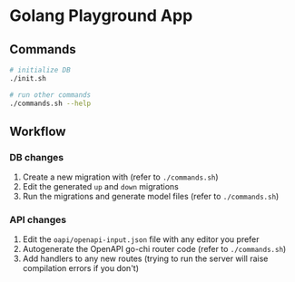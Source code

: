 # Golang Playground App

## Commands

```bash
# initialize DB
./init.sh

# run other commands
./commands.sh --help
```

## Workflow

### DB changes

1. Create a new migration with (refer to `./commands.sh`)
2. Edit the generated `up` and `down` migrations
3. Run the migrations and generate model files (refer to `./commands.sh`)

### API changes

1. Edit the `oapi/openapi-input.json` file with any editor you prefer
2. Autogenerate the OpenAPI go-chi router code (refer to `./commands.sh`)
3. Add handlers to any new routes (trying to run the server will raise compilation errors if you don't)

